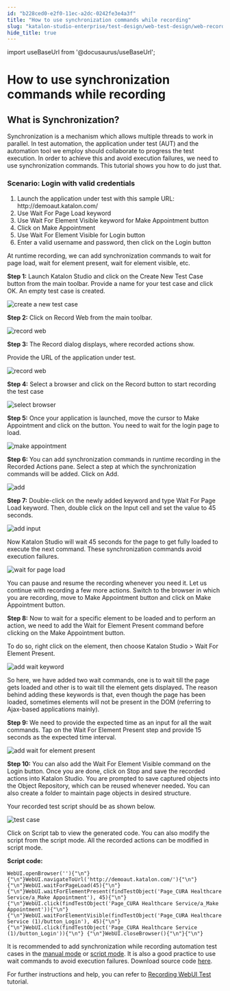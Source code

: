 ```yaml
---
id: "b228ced0-e2f0-11ec-a2dc-0242fe3e4a3f"
title: "How to use synchronization commands while recording"
slug: "katalon-studio-enterprise/test-design/web-test-design/web-record-and-spy-utilities/how-to-use-synchronization-commands-while-recording"
hide_title: true
---
```

import useBaseUrl from '@docusaurus/useBaseUrl';

    

# <a id="id_synchronization_commands_recording" class="anchor_top_offset"/><a id="ariaid-title1" class="anchor_top_offset"/>How to use synchronization commands while recording

    
    
  

## <a id="id_1" class="anchor_top_offset"/>What is Synchronization?

<p xmlns="http://www.w3.org/1999/xhtml" className="p">Synchronization is a mechanism which allows multiple threads to work in parallel. In test automation, the application under test (AUT) and the automation tool we employ should collaborate to progress the test execution. In order to achieve this and avoid execution failures, we need to use synchronization commands. This tutorial shows you how to do just that.</p> 

### <a id="id_2" class="anchor_top_offset"/>Scenario:  Login with valid credentials

<ol xmlns="http://www.w3.org/1999/xhtml" className="ol"><li className="li">Launch the application under test with this sample URL: <span className="ph">http://demoaut.katalon.com/</span></li><li className="li">Use <span className="ph uicontrol">Wait For Page Load</span> keyword</li><li className="li">Use <span className="ph uicontrol">Wait For Element Visible</span> keyword for Make     Appointment button</li><li className="li">Click on Make Appointment</li><li className="li">Use <span className="ph uicontrol">Wait For Element Visible</span> for Login button</li><li className="li">Enter a valid username and password, then click on the Login button</li></ol> 
<p xmlns="http://www.w3.org/1999/xhtml" className="p">At runtime recording, we can add synchronization   commands   to wait for page load, wait for element   present, wait for element visible,   etc. </p> 
<p xmlns="http://www.w3.org/1999/xhtml" className="p"><strong className="ph b">Step 1:</strong> Launch Katalon Studio and click on the   <span className="ph uicontrol">Create         New Test Case</span> button from the main toolbar.   Provide a name for your test case and click <span className="ph uicontrol">OK</span>. An   empty test case is created.</p> 
<p xmlns="http://www.w3.org/1999/xhtml" className="p"><img className="image" width={500} src={useBaseUrl("/b5dd3400-029c-11ed-a2dc-0242fe3e4a3f.png")} alt="create a new test case" /></p> 
<p xmlns="http://www.w3.org/1999/xhtml" className="p"><strong className="ph b">Step 2:</strong> Click on <span className="ph uicontrol">Record Web</span>   from the main toolbar.</p> 
<p xmlns="http://www.w3.org/1999/xhtml" className="p"><img className="image" width={350} src={useBaseUrl("/7ad53eb0-029d-11ed-a2dc-0242fe3e4a3f.png")} alt="record web" /></p> 
<p xmlns="http://www.w3.org/1999/xhtml" className="p"><strong className="ph b">Step 3:</strong> The <span className="ph uicontrol">Record</span> dialog   displays, where recorded actions show.</p> 
<p xmlns="http://www.w3.org/1999/xhtml" className="p">   Provide the URL of the application under test.</p> 
<p xmlns="http://www.w3.org/1999/xhtml" className="p"><img className="image" width={700} src={useBaseUrl("/48278030-029e-11ed-a2dc-0242fe3e4a3f.png")} alt="record web" /></p> 
<p xmlns="http://www.w3.org/1999/xhtml" className="p"><strong className="ph b">Step 4:</strong> Select a browser and click on the   <span className="ph uicontrol">Record</span> button to start recording the test case</p> 
<p xmlns="http://www.w3.org/1999/xhtml" className="p"><img className="image" width={600} src={useBaseUrl("/9ca46230-0263-11ed-a2dc-0242fe3e4a3f.png")} alt="select browser" /> </p> 
<p xmlns="http://www.w3.org/1999/xhtml" className="p"><strong className="ph b">Step 5:</strong> Once your application is launched, move   the cursor to <span className="ph uicontrol">Make Appointment</span> and click on the   button. You need to wait for the login page to load.</p> 
<p xmlns="http://www.w3.org/1999/xhtml" className="p"><img className="image" width={700} src={useBaseUrl("/9cec67b0-0263-11ed-a2dc-0242fe3e4a3f.png")} alt="make appointment" /> </p> 
<p xmlns="http://www.w3.org/1999/xhtml" className="p"><strong className="ph b">Step 6:</strong> You can add synchronization commands in   runtime recording in the <span className="ph uicontrol">Recorded Actions</span> pane.   Select a step at which the synchronization   commands will be added. Click on <span className="ph uicontrol">Add</span>.</p> 
<p xmlns="http://www.w3.org/1999/xhtml" className="p"><img className="image" width={700} src={useBaseUrl("/da386250-029e-11ed-a2dc-0242fe3e4a3f.png")} alt="add" /></p> 
<p xmlns="http://www.w3.org/1999/xhtml" className="p"><strong className="ph b">Step 7:</strong> Double-click on the newly added keyword and type <span className="ph uicontrol">Wait For Page Load</span>   keyword. Then, double click on the <span className="ph uicontrol">Input</span> cell and set the value to 45 seconds.</p> 
<p xmlns="http://www.w3.org/1999/xhtml" className="p"><img className="image" width={700} src={useBaseUrl("/2e2fcd80-035d-11ed-a2dc-0242fe3e4a3f.png")} alt="add input" /> </p> 
<p xmlns="http://www.w3.org/1999/xhtml" className="p">         Now Katalon Studio will wait 45 seconds for the page to get fully   loaded to execute the next command. These synchronization commands   avoid execution failures.</p> 
<p xmlns="http://www.w3.org/1999/xhtml" className="p"><img className="image" width={700} src={useBaseUrl("/8268edf0-035d-11ed-a2dc-0242fe3e4a3f.png")} alt="wait for page load" /> </p> 
<p xmlns="http://www.w3.org/1999/xhtml" className="p">You can pause and resume the recording   whenever you need it. Let us continue with recording a few more   actions. Switch to the browser in which you are recording, move to <span className="ph uicontrol">Make Appointment</span> button and click on <span className="ph uicontrol">Make     Appointment</span> button.</p> 
<p xmlns="http://www.w3.org/1999/xhtml" className="p"><strong className="ph b">Step 8:</strong> Now to wait for a specific element to be   loaded and to perform an action, we need to add the <span className="ph uicontrol">Wait for     Element Present</span> command before clicking on the <span className="ph uicontrol">Make     Appointment</span> button.</p> 
<p xmlns="http://www.w3.org/1999/xhtml" className="p">To do so, right click on the element, then choose <span className="ph uicontrol">Katalon Studio</span> &gt; <span className="ph uicontrol">Wait For Element Present</span>.</p> 
<p xmlns="http://www.w3.org/1999/xhtml" className="p"><img className="image" width={700} src={useBaseUrl("/0797ee40-035e-11ed-a2dc-0242fe3e4a3f.png")} alt="add wait keyword" /></p> 
<p xmlns="http://www.w3.org/1999/xhtml" className="p">So here,  we have added two wait   commands, one is to wait till the page gets loaded and other is to wait   till the element gets displayed<strong className="ph b">.</strong> The   reason behind adding these keywords is that, even though the page has been loaded,   sometimes elements will not be present in the DOM (referring to Ajax-based applications mainly).</p> 
<p xmlns="http://www.w3.org/1999/xhtml" className="p"><strong className="ph b">Step 9:</strong> We need to provide   the expected time as an input for all the wait commands. Tap on the <span className="ph uicontrol">Wait For Element Present</span> step and   provide 15 seconds as the expected time interval.</p> 
<p xmlns="http://www.w3.org/1999/xhtml" className="p"><img className="image" width={600} src={useBaseUrl("/54e64660-035e-11ed-a2dc-0242fe3e4a3f.png")} alt="add wait for element present" /></p> 
<p xmlns="http://www.w3.org/1999/xhtml" className="p"><strong className="ph b">Step 10:</strong> You can also add the <span className="ph uicontrol">Wait For Element Visible</span> command on the <span className="ph uicontrol">Login</span> button. Once you are done, click on <span className="ph uicontrol">Stop</span>  and save the recorded actions into Katalon Studio. You are prompted to save captured objects into the <span className="ph uicontrol">Object     Repository</span>, which can be reused whenever   needed<strong className="ph b">.</strong> You can also create a folder to maintain   page objects in desired structure.</p> 
<p xmlns="http://www.w3.org/1999/xhtml" className="p">Your recorded test script should be as   shown below.</p> 
<p xmlns="http://www.w3.org/1999/xhtml" className="p"><img className="image" width={600} src={useBaseUrl("/37f430c0-035f-11ed-a2dc-0242fe3e4a3f.png")} alt="test case" /></p> 
<p xmlns="http://www.w3.org/1999/xhtml" className="p">Click on <span className="ph uicontrol">Script</span> tab to view the generated code.   You can also modify the script from the script   mode. All the  recorded actions can be modified in    script mode.</p> 
<p xmlns="http://www.w3.org/1999/xhtml" className="p"><strong className="ph b">Script code:</strong> </p> 
<pre xmlns="http://www.w3.org/1999/xhtml" className="pre codeblock"><code>WebUI.openBrowser(''){"\n"} {"\n"}WebUI.navigateToUrl('http://demoaut.katalon.com/'){"\n"} {"\n"}WebUI.waitForPageLoad(45){"\n"} {"\n"}WebUI.waitForElementPresent(findTestObject('Page_CURA Healthcare Service/a_Make Appointment'), 45){"\n"} {"\n"}WebUI.click(findTestObject('Page_CURA Healthcare Service/a_Make Appointment')){"\n"} {"\n"}WebUI.waitForElementVisible(findTestObject('Page_CURA Healthcare Service (1)/button_Login'), 45){"\n"} {"\n"}WebUI.click(findTestObject('Page_CURA Healthcare Service (1)/button_Login')){"\n"} {"\n"}WebUI.closeBrowser(){"\n"}{"\n"}</code></pre> 
<p xmlns="http://www.w3.org/1999/xhtml" className="p">It is recommended to add synchronization while recording   automation test cases in the <a className="xref" href="/docs/katalon-studio-enterprise/create-tests-and-projects/manage-projects/create-test-case/generate-test-steps-in-manual-view">manual     mode</a> or <a className="xref" href="/docs/katalon-studio-enterprise/create-tests-and-projects/manage-projects/create-test-case/generate-test-steps-in-script-view">script     mode</a>. It is also a good practice to use wait commands to avoid   execution failures. Download source code <a className="xref j-external-link" href="https://github.com/katalon-studio/katalon-web-automation" target="_blank">here</a>.</p> 
<p xmlns="http://www.w3.org/1999/xhtml" className="p">For further instructions and help, you can refer to <a className="xref" href="/docs/katalon-studio-enterprise/create-tests-and-projects/manage-projects/create-test-case/create-test-case-overview">Recording WebUI Test</a> tutorial.</p> 
